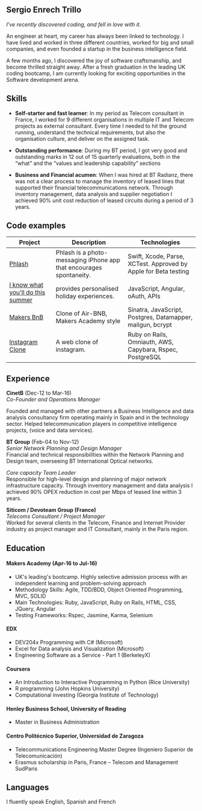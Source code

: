 ## Sergio Enrech Trillo

_I've recently discovered coding, and fell in love with it._

An engineer at heart, my career has always been linked to technology. I have lived and worked in three different countries, worked for big and small companies, and even founded a startup in the business intelligence field.  

A few months ago, I discovered the joy of software craftsmanship, and become thrilled straight away. After a fresh graduation in the leading UK coding bootcamp, I am currently looking for exciting opportunities in the Software development arena.

## Skills

-	**Self-starter and fast learner**: In my period as Telecom consultant in France, I worked for 9 different organisations in multiple IT and Telecom projects as external consultant. Every time I needed to hit the ground running, understand the technical requirements, but also the organisation culture, and deliver on the assigned task.

-	**Outstanding performance**: During my BT period, I got very good and outstanding marks in 12 out of 15 quarterly evaluations, both in the “what” and the “values and leadership capability” sections

-	**Business and Financial acumen**:  When I was hired at BT Radianz, there was not a clear process to manage the inventory of leased lines that supported their financial telecommunications network. Through inventory management, data analysis and supplier negotiation I achieved 90% unit cost reduction of leased circuits during a period of 3 years.


## Code examples

| Project                 | Description             | Technologies            |
|-------------------------|-------------------------|-------------------------|
| [Phlash](https://github.com/missamynicholson/phlash) | Phlash is a photo-messaging iPhone app that encourages spontaneity. | Swift, Xcode, Parse, XCTest. Approved by Apple for Beta testing |
| [I know what you'll do this summer](https://github.com/tigretoncio/I-know-what-you-will-do-this-summer) | provides personalised holiday experiences.   | JavaScript, Angular, oAuth, APIs               |
|[Makers BnB](https://github.com/MariaRomero/air_bnb) | Clone of Air-BNB, Makers Academy style | Sinatra, JavaScript, Postgres, Datamapper, mailgun, bcrypt |
| [Instagram Clone](https://github.com/tigretoncio/instagram-challenge) | A web clone of instagram.  | Ruby on Rails, Omniauth, AWS, Capybara, Rspec, PostgreSQL 

## Experience

**CinetB** (Dec-12 to Mar-16)    
*Co-Founder and Operations Manager*

Founded and managed with other partners a Business Intelligence and data analysis consultancy firm operating mainly in Spain and in the technology sector. Helped telecommunication players in competitive intelligence projects, (voice and data services).

**BT Group** (Feb-04 to Nov-12)   
*Senior Network Planning and Design Manager*    
Financial and technical responsibilities within the Network Planning and Design team, overseeing BT International Optical networks.

*Core capacity Team Leader*   
Responsible for high-level design and planning of major network infrastructure capacity.  Through inventory management and data analysis I achieved 90% OPEX reduction in cost per Mbps of leased line within 3 years. 

**Siticom / Devoteam Group (France)**   
*Telecoms Consultant / Project Manager*    
Worked for several clients in the Telecom, Finance and Internet Provider industry as project manager and IT Consultant, mainly in the Paris region.

## Education

#### Makers Academy (Apr-16 to Jul-16)

- UK's leading's bootcamp.  Highly selective admission process with an independent learning and problem-solving approach
- Methodology Skills: Agile, TDD/BDD, Object Oriented Programming, MVC, SOLID
- Main Technologies: Ruby, JavaScript, Ruby on Rails, HTML, CSS, JQuery, Angular
- Testing Frameworks: Rspec, Jasmine, Karma, Selenium 

#### EDX
- DEV204x Programming with C# (Microsoft)
- Excel for Data analysis and Visualization (Microsoft)
- Engineering Software as a Service - Part 1 (BerkeleyX)


#### Coursera
- An Introduction to Interactive Programming in Python (Rice University)
- R programming (John Hopkins University)
- Computational investing (Georgia Institute of Technology)

#### Henley Business School, University of Reading

- Master in Business Administration


#### Centro Politécnico Superior, Universidad de Zaragoza
- Telecommunications Engineering Master Degree (Ingeniero Superior de Telecomunicación)
- Erasmus scholarship in Paris, France – Telecom and Management SudParis

## Languages
I fluently speak English, Spanish and French

